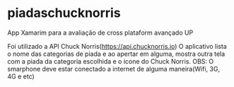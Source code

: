 # piadaschucknorris
App Xamarim para a avaliação de cross plataform avançado UP

Foi utilizado a API Chuck Norris(https://api.chucknorris.io)
O aplicativo lista o nome das categorias de piada e ao apertar em alguma, mostra outra tela com a piada da categoria escolhida 
e o icone do Chuck Norris.
OBS: O smarphone deve estar conectado a internet de alguma maneira(Wifi, 3G, 4G e etc)
